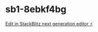 # sb1-8ebkf4bg

[Edit in StackBlitz next generation editor ⚡️](https://stackblitz.com/~/github.com/mathiku/sb1-8ebkf4bg)